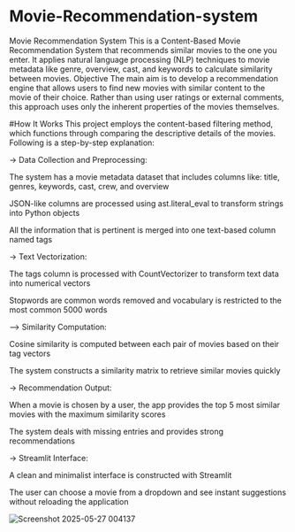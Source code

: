# Movie-Recommendation-system
Movie Recommendation System This is a Content-Based Movie Recommendation System that recommends similar movies to the one you enter. It applies natural language processing (NLP) techniques to movie metadata like genre, overview, cast, and keywords to calculate similarity between movies.
Objective
The main aim is to develop a recommendation engine that allows users to find new movies with similar content to the movie of their choice. Rather than using user ratings or external comments, this approach uses only the inherent properties of the movies themselves.

#How It Works 
This project employs the content-based filtering method, which functions through comparing the descriptive details of the movies. Following is a step-by-step explanation:

-> Data Collection and Preprocessing:

The system has a movie metadata dataset that includes columns like:
title, genres, keywords, cast, crew, and overview

JSON-like columns are processed using ast.literal_eval to transform strings into Python objects

All the information that is pertinent is merged into one text-based column named tags

-> Text Vectorization:

The tags column is processed with CountVectorizer to transform text data into numerical vectors

Stopwords are common words removed and vocabulary is restricted to the most common 5000 words

--> Similarity Computation:

Cosine similarity is computed between each pair of movies based on their tag vectors

The system constructs a similarity matrix to retrieve similar movies quickly

-> Recommendation Output:

When a movie is chosen by a user, the app provides the top 5 most similar movies with the maximum similarity scores

The system deals with missing entries and provides strong recommendations

-> Streamlit Interface:

A clean and minimalist interface is constructed with Streamlit

The user can choose a movie from a dropdown and see instant suggestions without reloading the application

![Screenshot 2025-05-27 004137](https://github.com/user-attachments/assets/b6978c0e-66a4-41a2-8bb2-20e410515016)
